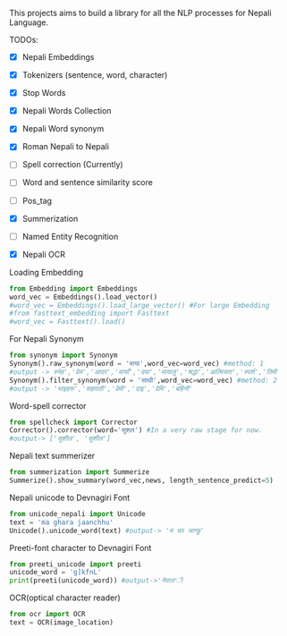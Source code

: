 This projects aims to build a library for all the NLP processes for Nepali Language.

TODOs:</br>
- [x] Nepali Embeddings 
- [x] Tokenizers (sentence, word, character) 
- [x] Stop Words
- [x] Nepali Words Collection 
- [x] Nepali Word synonym
- [x] Roman Nepali to Nepali
- [ ] Spell correction (Currently)
- [ ] Word and sentence similarity score
- [ ] Pos_tag
- [x] Summerization 
- [ ] Named Entity Recognition
- [x] Nepali OCR


Loading Embedding
```python
from Embedding import Embeddings
word_vec = Embeddings().load_vector()
#word_vec = Embeddings().load_large_vector() #For large Embedding
#from fasttext_embedding import Fasttext
#word_vec = Fasttext().load()
```

For Nepali Synonym
```python
from synonym import Synonym
Synonym().raw_synonym(word = 'माया',word_vec=word_vec) #method: 1
#output -> स्नेह','प्रेम','आदर','मायाँ','दया','मायालु','श्रद्धा','आत्मियता','स्पर्श','तिमी
Synonym().filter_synonym(word = 'साथी',word_vec=word_vec) #method: 2
#output -> 'भाइहरू','सहपाठी','प्रेमी','दाइ','प्रेमि','बहिनी'
```
Word-spell corrector
```python
from spellcheck import Corrector
Corrector().corrector(word='सुशल') #In a very raw stage for now.
#output-> ['सुशील', 'सुशील']
```
Nepali text summerizer
```python
from summerization import Summerize
Summerize().show_summary(word_vec,news, length_sentence_predict=5)
```
Nepali unicode to Devnagiri Font
```python
from unicode_nepali import Unicode
text = 'ma ghara jaanchhu'
Unicode().unicode_word(text) #output-> 'म घर जान्छु'
```
Preeti-font character to Devnagiri Font
```python
from preeti_unicode import preeti
unicode_word = 'g]kfnL'
print(preeti(unicode_word)) #output->'नेपाल'ी
```
OCR(optical character reader)
```python
from ocr import OCR
text = OCR(image_location)
```

